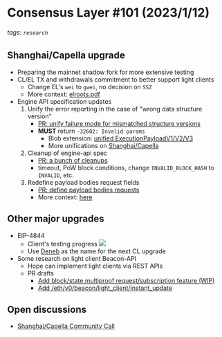 # Consensus Layer #101 (2023/1/12)

###### tags: `research`

## Shanghai/Capella upgrade
- Preparing the mainnet shadow fork for more extensive testing
- CL/EL TX and withdrawals commitment to better support light clients
    - Change EL's `wei` to `gwei`, no decision on `SSZ`
    - More context: [elroots.pdf](https://github.com/ethereum/consensus-specs/pull/3078#issuecomment-1371520068) 
- Engine API specification updates
    1. Unify the error reporting in the case of "wrong data structure version"
        - [PR: unify failure mode for mismatched structure versions](https://github.com/ethereum/execution-apis/pull/337)
        - **MUST** return `-32602: Invalid params`
            - Blob extension: [unified ExecutionPayloadV1/V2/V3](https://github.com/ethereum/execution-apis/pull/337/files?short_path=9d6b62b#diff-9d6b62bd9c98d14f7bf09ba39d153b0bab634dd471f7c1c28e73d30332bb71d8)
            - More unifications on [Shanghai/Capella](https://github.com/ethereum/execution-apis/pull/337/files?short_path=9d6b62b#diff-7f4d254dcf8481d57ebc62bc0fabc8ff25adcb19fa2721f4b9a6ff3ff301a33d)
    2. Cleanup of engine-api spec
        - [PR: a bunch of cleanups](https://github.com/ethereum/execution-apis/pull/338)
        - timeout, PoW block conditions, change `INVALID_BLOCK_HASH` to `INVALID`, etc.
    3. Redefine payload bodies request fields
        - [PR: define payload bodies requests](https://github.com/ethereum/execution-apis/pull/352)
        - More context: [here](https://github.com/ethereum/execution-apis/pull/352#issue-1528769208)
## Other major upgrades
- EIP-4844
    - Client's testing progress
        ![](https://i.imgur.com/4UOIBv1.png)
    - Use [Deneb](https://en.wikipedia.org/wiki/Deneb) as the name for the next CL upgrade
- Some research on light client Beacon-API
    - Hope can implement light clients via REST APIs
    - PR drafts
        - [Add block/state multiproof request/subscription feature (WIP)](https://github.com/ethereum/beacon-APIs/pull/267)
        - [Add /eth/v0/beacon/light_client/instant_update](https://github.com/ethereum/beacon-APIs/pull/270)
## Open discussions
- [Shanghai/Capella Community Call](https://github.com/ethereum/pm/issues/708)